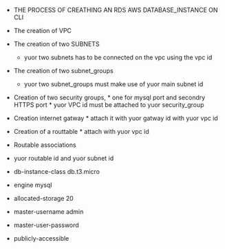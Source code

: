 * THE PROCESS OF CREATHING AN RDS AWS DATABASE_INSTANCE ON CLI



* The creation of VPC
* The creation of two SUBNETS
     * yuor two subnets has to be connected on the vpc using the vpc id
* The creation of two subnet_groups
     * yuor two subnet_groups must make use of yuor main subnet id
* Creation of two security groups, 
      * one for mysql port and secondry HTTPS port
      * yuor VPC id must be attached to yuor security_group
* Creation internet gatway 
      * attach it with yuor gatway id with yuor vpc id
* Creation of a routtable 
      * attach with yuor vpc id 
* Routable associations
* yuor routable id and yuor subnet id
* db-instance-class db.t3.micro   
* engine mysql
* allocated-storage 20 
* master-username admin
* master-user-password 
* publicly-accessible

